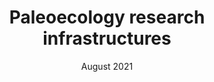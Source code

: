 ---
title: Paleoecology research infrastructures
subtitle: 
layout: default
modal-id: 5
date: "August 2021"
article: "Time to better integrate paleoecological research infrastructures with neoecology to improve understanding of biodiversity long-term dynamics and to inform future conservation"
authors: "Diego Nieto-Lugilde, Jessica L. Blois, Francisco J. Bonet-García, Thomas Giesecke, Graciela Gil-Romera, and Alistair Seddon" 
img: research_infrastructure.png
thumbnail: research_infrastructure-thumbnail.png
alt: image-alt
journal: Envir. Research Letters
volume: 16(9)
pages: 095005 
description: In this manuscript, we review the state of the art of research infrastructure in Paleoecology and descrive future venues for integration with Neoecological research infrastructures.
---